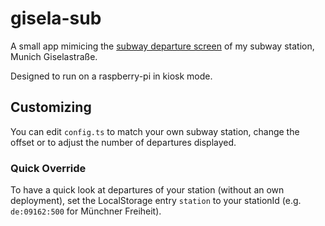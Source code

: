 # gisela-sub

A small app mimicing the [subway departure screen](https://www.u-bahn-muenchen.de/betrieb/zugzielanzeiger/) of my subway station, Munich Giselastraße.

Designed to run on a raspberry-pi in kiosk mode.

## Customizing
You can edit `config.ts` to match your own subway station, change the offset or to adjust the number of departures displayed.

### Quick Override
To have a quick look at departures of your station (without an own deployment), set the LocalStorage entry `station` to your stationId (e.g. `de:09162:500` for Münchner Freiheit).
